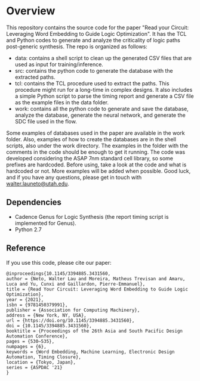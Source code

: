 # Overview
This repository contains the source code for the paper "Read your Circuit: Leveraging Word Embedding to Guide Logic Optimization". It has the TCL and Python codes to generate and analyze the criticality of logic paths post-generic synthesis. The repo is organized as follows: 

- data: contains a shell script to clean up the generated CSV files that are used as input for training/inference. 
- src: contains the python code to generate the database with the extracted paths. 
- tcl: contains the TCL procedure used to extract the paths. This procedure might run for a long-time in complex designs. It also includes a simple Python script to parse the timing report and generate a CSV file as the example files in the data folder. 
- work: contains all the python code to generate and save the database, analyze the database, generate the neural network, and generate the SDC file used in the flow. 

Some examples of databases used in the paper are available in the work folder. Also, examples of how to create the databases are in the shell scripts, also under the work directory. The examples in the folder with the comments in the code should be enough to get it running. The code was developed considering the ASAP 7nm standard cell library, so some prefixes are hardcoded. Before using, take a look at the code and what is hardcoded or not. More examples will be added when possible. Good luck, and if you have any questions, please get in touch with walter.launeto@utah.edu.   

## Dependencies
- Cadence Genus for Logic Synthesis (the report timing script is implemented for Genus). 
- Python 2.7

## Reference

If you use this code, please cite our paper: 

```shell
@inproceedings{10.1145/3394885.3431560,
author = {Neto, Walter Lau and Moreira, Matheus Trevisan and Amaru, Luca and Yu, Cunxi and Gaillardon, Pierre-Emmanuel},
title = {Read Your Circuit: Leveraging Word Embedding to Guide Logic Optimization},
year = {2021},
isbn = {9781450379991},
publisher = {Association for Computing Machinery},
address = {New York, NY, USA},
url = {https://doi.org/10.1145/3394885.3431560},
doi = {10.1145/3394885.3431560},
booktitle = {Proceedings of the 26th Asia and South Pacific Design Automation Conference},
pages = {530–535},
numpages = {6},
keywords = {Word Embedding, Machine Learning, Electronic Design Automation, Timing Closure},
location = {Tokyo, Japan},
series = {ASPDAC '21}
}
```

